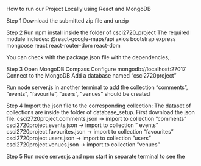 How to run our Project Locally using React and MongoDB

Step 1 Download the submitted  zip file and unzip

Step 2 Run npm install inside the folder of csci2720_project
The required module includes:
@react-google-maps/api
axios
bootstrap
express
mongoose
react
react-router-dom
react-dom

You can check with the package.json file with the dependencies,

Step 3 Open MongoDB Compass
Configure mongodb://localhost:27017
Connect to the MongoDB
Add a database named “csci2720project”

Run node server.js in another terminal to add the collection “comments”, ”events”, ”favourite”, ”users”, ”venues” should be created

Step 4 Import the json file to the corresponding collection:
The dataset of collections are inside the folder of database_setup.
First download the json file:
csci2720project.comments.json -> import to collection ”comments”
csci2720project.events.json -> import to collection ” events”
csci2720project.favourites.json -> import to collection “favourites”
csci2720project.users.json -> import to collection ”users”
csci2720project.venues.json -> import to collection ”venues”

Step 5 Run node server.js and npm start in separate terminal to see the




